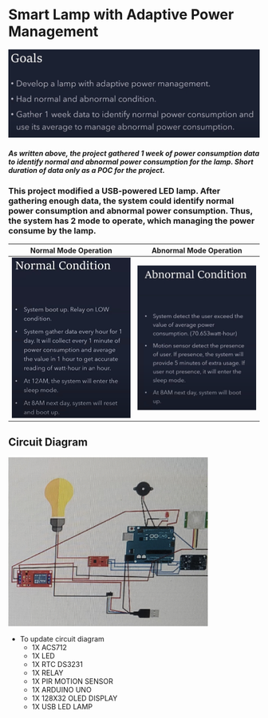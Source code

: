 # Smart Lamp with Adaptive Power Management

<img src="https://github.com/husaynirfan1/Smart-Adaptive-Lamp/blob/main/goals.png" width="600">

#### *As written above, the project gathered 1 week of power consumption data to identify normal and abnormal power consumption for the lamp. Short duration of data only as a POC for the project.*

### This project modified a USB-powered LED lamp. After gathering enough data, the system could identify normal power consumption and abnormal power consumption. Thus, the system has 2 mode to operate, which managing the power consume by the lamp.

| Normal Mode Operation  | Abnormal Mode Operation |
| ------------- | ------------- |
| <img src="https://github.com/husaynirfan1/Smart-Adaptive-Lamp/blob/main/normal.png" width="300">  | <img src="https://github.com/husaynirfan1/Smart-Adaptive-Lamp/blob/main/abnormal.png" width="300">  |


## Circuit Diagram
<img src="https://github.com/husaynirfan1/Smart-Adaptive-Lamp/blob/main/Screenshot_20241107-165856.png" width="400">

- To update circuit diagram
  - 1X ACS712
  - 1X LED
  - 1X RTC DS3231
  - 1X RELAY
  - 1X PIR MOTION SENSOR
  - 1X ARDUINO UNO
  - 1X 128X32 OLED DISPLAY
  - 1X USB LED LAMP 
